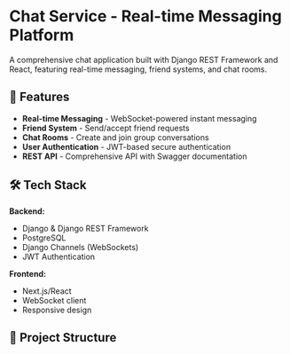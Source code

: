 # Chat Service - Real-time Messaging Platform

A comprehensive chat application built with Django REST Framework and React, featuring real-time messaging, friend systems, and chat rooms.

## 🚀 Features

- **Real-time Messaging** - WebSocket-powered instant messaging
- **Friend System** - Send/accept friend requests
- **Chat Rooms** - Create and join group conversations  
- **User Authentication** - JWT-based secure authentication
- **REST API** - Comprehensive API with Swagger documentation

## 🛠️ Tech Stack

**Backend:**
- Django & Django REST Framework
- PostgreSQL
- Django Channels (WebSockets)
- JWT Authentication

**Frontend:**
- Next.js/React
- WebSocket client
- Responsive design

## 📁 Project Structure
